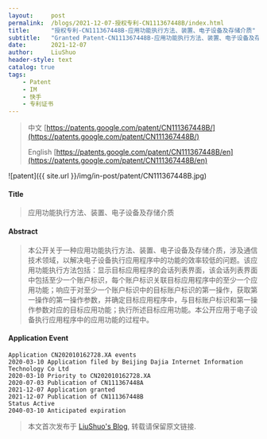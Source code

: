 ```yaml
---
layout:     post
permalink:  /blogs/2021-12-07-授权专利-CN111367448B/index.html
title:      "授权专利-CN111367448B-应用功能执行方法、装置、电子设备及存储介质"
subtitle:   "Granted Patent-CN111367448B-应用功能执行方法、装置、电子设备及存储介质"
date:       2021-12-07
author:     LiuShuo
header-style: text
catalog: true
tags:
    - Patent
    - IM
    - 快手
    - 专利证书
---
```

> 中文 [https://patents.google.com/patent/CN111367448B/](https://patents.google.com/patent/CN111367448B/)
>
> English [https://patents.google.com/patent/CN111367448B/en](https://patents.google.com/patent/CN111367448B/en)

![patent]({{ site.url }}/img/in-post/patent/CN111367448B.jpg)
#### Title
> 应用功能执行方法、装置、电子设备及存储介质






#### Abstract
> 本公开关于一种应用功能执行方法、装置、电子设备及存储介质，涉及通信技术领域，以解决电子设备执行应用程序中的功能的效率较低的问题。该应用功能执行方法包括：显示目标应用程序的会话列表界面，该会话列表界面中包括至少一个账户标识，每个账户标识关联目标应用程序中的至少一个应用功能；响应于对至少一个账户标识中的目标账户标识的第一操作，获取第一操作的第一操作参数，并确定目标应用程序中，与目标账户标识和第一操作参数对应的目标应用功能；执行所述目标应用功能。本公开应用于电子设备执行应用程序中的应用功能的过程中。






#### Application Event
```
Application CN202010162728.XA events 
2020-03-10 Application filed by Beijing Dajia Internet Information Technology Co Ltd
2020-03-10 Priority to CN202010162728.XA
2020-07-03 Publication of CN111367448A
2021-12-07 Application granted
2021-12-07 Publication of CN111367448B
Status Active
2040-03-10 Anticipated expiration
```
> 本文首次发布于 [LiuShuo's Blog](https://liushuo.me), 
转载请保留原文链接.
